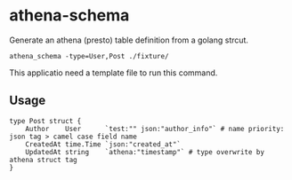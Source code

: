 # athena-schema

Generate an athena (presto) table definition from a golang strcut.

```
athena_schema -type=User,Post ./fixture/
```

This applicatio need a template file to run this command.

## Usage

```
type Post struct {
	Author    User      `test:"" json:"author_info"` # name priority: json tag > camel case field name
	CreatedAt time.Time `json:"created_at"`
	UpdatedAt string    `athena:"timestamp"` # type overwrite by athena struct tag
}
```
